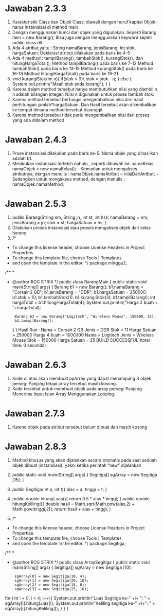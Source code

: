 # Jawaban 2.3.3

1. Karakteristik Class dan Objek
Class: diawali dengan huruf kapital
Objek: harus instansiasi di method main
2. Dengan menggunakan kunci dari objek yang digunakan. Seperti Barang item = new Barang(); Bisa juga dengan menggunakan keyword sepeti public class dll. 
3.  Ada 4 atribut,yaitu : String namaBarang, jenisBarang; int stok, hargaSatuan; 
Deklarasi atribut dilakukan pada baris ke 4-5 
4. Ada 4 method : tampilBarang(), tambahStok(), kurangiStok(), dan hitungHargaTotal(); 
Method tampilBarang() pada baris ke 7-12 Method tambahStok() pada baris ke 13-15 Method kurangiStok() pada baris ke 16-18 Method hitungHargaTotal() pada baris ke 19-21.
5. void kurangiStok(int n){ if(stok > 0){ stok = stok - n; } else { System.out.println("Maaf, stok anda kurang"); } } 
6. Karena dalam method tersebut hanya membutuhkan nilai yang diambil n. n adalah bilangan integer. Nilai n digunakan untuk proses tambah stok. 
7.  Karena method tersebut berfungsi mengembalikan nilai dari hasil perhitungan jumlah*hargaSatuan. Dan Hasil tersebut akan dikembalikan ke tempat dimana method tersebut dipanggil. 
8. Karena method tersebut tidak perlu mengembalikan nilai dari proses yang ada didalam method. 

# Jawaban 2.4.3

1. Prose instansiasi dilakukan pada baris ke-5. Nama objek yang dihasilkan adalah b1. 
2. Melakukan instansiasi terlebih dahulu , seperti dibawah ini: namaKelas namaObjek = new namaKelas(); - Kemudian untuk mengakses atributnya, dengan menulis : namaObjek.namaAtribut = nilaiDariAtribut; - Sedangkan untuk mengakses method, dengan manulis : namaObjek.namaMethod; 

# Jawaban 2.5.3

1. public Barang(String nm, String jn, int st, int hs){
        namaBarang = nm;
        jenisBarang = jn;
        stok = st;
        hargaSatuan = hs;
    }
2. Dilakukan proses instansiasi atau proses mengakses objek dari kelas barang. 
3. /*
 * To change this license header, choose License Headers in Project Properties.
 * To change this template file, choose Tools | Templates
 * and open the template in the editor.
 */
package minggu2;

/**
 *
 * @author ROG STRIX
 */
public class BarangMain {
    public static void main(String[] args) {
        Barang b1 = new Barang();
        b1.namaBarang = "Corsair 2 GB";
        b1.jenisBarang = "DDR";
        b1.hargaSatuan = 250000;
        b1.stok = 10;
        b1.tambahStok(1);
        b1.kurangiStok(3);
        b1.tampilBarang();
        int hargaTotal = b1.hitungHargaTotal(4);
        System.out.println("Harga 4 buah = "+hargaTotal);
        
        Barang b3 = new Barang("Logitech", "Wireless Mouse", 150000, 25);
        b3.tampilBarang();
    }
}
Hasil Run :
Nama = Corsair 2 GB
Jenis = DDR
Stok = 11
Harga Satuan = 250000
Harga 4 buah = 1000000
Nama = Logitech
Jenis = Wireless Mouse
Stok = 150000
Harga Satuan = 25
BUILD SUCCESSFUL (total time: 0 seconds)

# Jawaban 2.6.3
1. Kode di atas akan membuat ppArray yang dapat menampung 3 objek persegi Panjang tetapi array tersebut masih kosong.
2. Kode tersebut untuk membuat objek pada array persegi Panjang Menerima Input Isian Array Menggunakan Looping.

# Jawaban 2.7.3

1. Karena objek pada atribut tersebut belum dibuat dan masih kosong 

# Jawaban 2.8.3 

1. Method khusus yang akan dijalankan secara otomatis pada saat sebuah objek dibuat (instansiasi), yakni ketika perintah “new” dijalankan 
2. public static void main(String[] args) {
    Segitiga[] sgArray = new Segitiga [15];
}

3. public Segitiga(int a, int t){
        alas = a;
        tinggi = t;
    }

4. public double hitungLuas(){
        return 0.5 * alas * tinggi;
    }
    public double hitungKeliling(){
        double hasil = Math.sqrt(Math.pow(alas,2) + Math.pow(tinggi,2));
        return hasil + alas + tinggi;
    }

5. /*
 * To change this license header, choose License Headers in Project Properties.
 * To change this template file, choose Tools | Templates
 * and open the template in the editor.
 */
package Segitiga;

/**
 *
 * @author ROG STRIX
 */
public class ArraySegitiga {
    public static void main(String[] args) {
    Segitiga[] sgArray = new Segitiga [10];
    
        sgArray[0] = new Segitiga(10, 4);
        sgArray[1] = new Segitiga(20, 10);
        sgArray[2] = new Segitiga(15, 6);
        sgArray[3] = new Segitiga(25, 10);
        
for (int i = 0; i < 4; i++){
    System.out.println("Luas Segitiga ke-" +i+ ": " + sgArray[i].hitungLuas());
    System.out.println("Keliling segitiga ke-" +i+": " + sgArray[i].hitungKeliling());
}
    }
}
 
